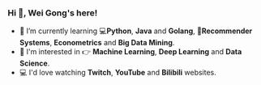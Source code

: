 ### Hi 👋, Wei Gong's here!

- 🌱 I’m currently learning 💻**Python**, **Java** and **Golang**, 📒**Recommender Systems**, **Econometrics** and **Big Data Mining**.
- 🤖️ I'm interested in 👉 **Machine Learning**, **Deep Learning** and **Data Science**.
- 💻 I'd love watching **Twitch**, **YouTube** and **Bilibili** websites.

<!--
**superrabbit11223344/superrabbit11223344** is a ✨ _special_ ✨ repository because its `README.md` (this file) appears on your GitHub profile.

Here are some ideas to get you started:

- 🔭 I’m currently working on ...
- 🌱 I’m currently learning Python, Java and Golang
- 👯 I’m looking to collaborate on ...
- 🤔 I’m looking for help with ...
- 💬 Ask me about ...
- 📫 How to reach me: ...
- 😄 Pronouns: ...
- ⚡ Fun fact: ...
-->
